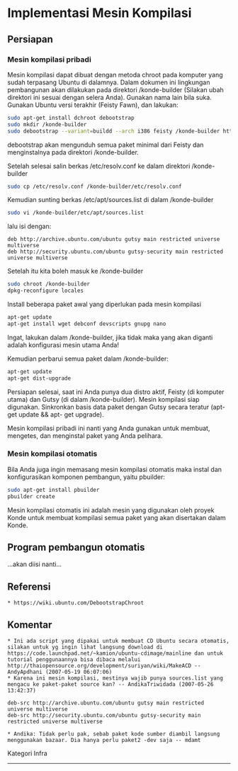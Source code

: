 # Implementasi Mesin Kompilasi
## Persiapan
### Mesin kompilasi pribadi
Mesin kompilasi dapat dibuat dengan metoda chroot pada komputer yang sudah
terpasang Ubuntu di dalamnya. Dalam dokumen ini lingkungan pembangunan akan
dilakukan pada direktori /konde-builder (Silakan ubah direktori ini sesuai
dengan selera Anda). Gunakan nama lain bila suka. Gunakan Ubuntu versi terakhir
(Feisty Fawn), dan lakukan:

```sh
sudo apt-get install dchroot debootstrap
sudo mkdir /konde-builder
sudo debootstrap --variant=buildd --arch i386 feisty /konde-builder http://archive.ubuntu.com/ubuntu
```

debootstrap akan mengunduh semua paket minimal dari Feisty dan menginstalnya pada direktori /konde-builder.

Setelah selesai salin berkas /etc/resolv.conf ke dalam direktori /konde-builder

```sh
sudo cp /etc/resolv.conf /konde-builder/etc/resolv.conf
```

Kemudian sunting berkas /etc/apt/sources.list di dalam /konde-builder

```sh
sudo vi /konde-builder/etc/apt/sources.list
```

lalu isi dengan:

```
deb http://archive.ubuntu.com/ubuntu gutsy main restricted universe multiverse
deb http://security.ubuntu.com/ubuntu gutsy-security main restricted universe multiverse
```

Setelah itu kita boleh masuk ke /konde-builder

```sh
sudo chroot /konde-builder
dpkg-reconfigure locales
```

Install beberapa paket awal yang diperlukan pada mesin kompilasi

```sh
apt-get update
apt-get install wget debconf devscripts gnupg nano
```

Ingat, lakukan dalam /konde-builder, jika tidak maka yang akan diganti adalah
konfigurasi mesin utama Anda!

Kemudian perbarui semua paket dalam /konde-builder:

```sh
apt-get update
apt-get dist-upgrade
```

Persiapan selesai, saat ini Anda punya dua distro aktif, Feisty (di komputer
utama) dan Gutsy (di dalam /konde-builder). Mesin kompilasi siap digunakan.
Sinkronkan basis data paket dengan Gutsy secara teratur (apt-get update && apt-
get upgrade).

Mesin kompilasi pribadi ini nanti yang Anda gunakan untuk membuat, mengetes,
dan menginstal paket yang Anda pelihara.

### Mesin kompilasi otomatis
Bila Anda juga ingin memasang mesin kompilasi otomatis maka instal dan
konfigurasikan komponen pembangun, yaitu pbuilder:

```sh
sudo apt-get install pbuilder
pbuilder create
```

Mesin kompilasi otomatis ini adalah mesin yang digunakan oleh proyek Konde
untuk membuat kompilasi semua paket yang akan disertakan dalam Konde.

## Program pembangun otomatis
...akan diisi nanti...

## Referensi
    * https://wiki.ubuntu.com/DebootstrapChroot

## Komentar
    * Ini ada script yang dipakai untuk membuat CD Ubuntu secara otomatis, silakan untuk yg ingin lihat langsung download di https://code.launchpad.net/~kamion/ubuntu-cdimage/mainline dan untuk tutorial penggunaannya bisa dibaca melalui http://thaiopensource.org/development/suriyan/wiki/MakeACD -- AndyApdhani (2007-05-19 06:07:06)
    * Karena ini mesin kompilasi, mestinya wajib punya sources.list yang mengacu ke paket-paket source kan? -- AndikaTriwidada (2007-05-26 13:42:37)
```
deb-src http://archive.ubuntu.com/ubuntu gutsy main restricted universe multiverse
deb-src http://security.ubuntu.com/ubuntu gutsy-security main restricted universe multiverse
```
    * Andika: Tidak perlu pak, sebab paket kode sumber diambil langsung menggunakan bazaar. Dia hanya perlu paket2 -dev saja -- mdamt

Kategori Infra 
    
---
 
